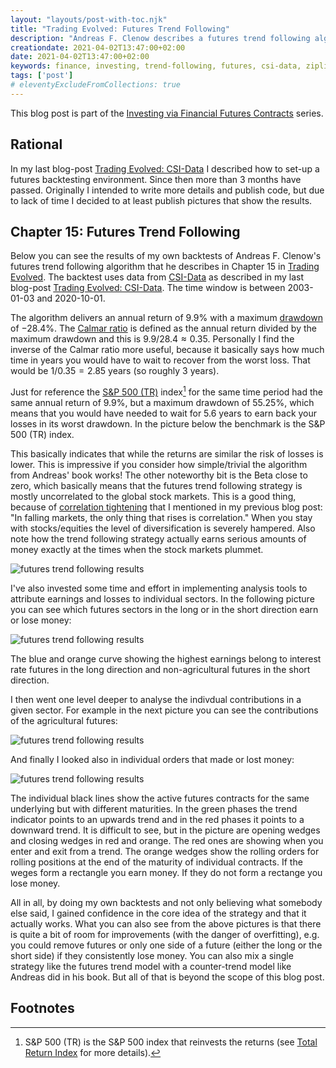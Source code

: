 ```yaml
---
layout: "layouts/post-with-toc.njk"
title: "Trading Evolved: Futures Trend Following"
description: "Andreas F. Clenow describes a futures trend following algorithm. Here I show my corresponding own backtest results."
creationdate: 2021-04-02T13:47:00+02:00
date: 2021-04-02T13:47:00+02:00
keywords: finance, investing, trend-following, futures, csi-data, zipline, ingest, bundle, csi_futures_data
tags: ['post']
# eleventyExcludeFromCollections: true
---
```


This blog post is part of the [Investing via Financial Futures Contracts](../series-futures-investing) series.

## Rational

In my last blog-post [Trading Evolved: CSI-Data](../trading_evolved_1) I described how to set-up a futures backtesting environment. Since then more than 3 months have passed.
Originally I intended to write more details and publish code, but due to lack of time I decided to at least publish pictures that show the results.

## Chapter 15: Futures Trend Following

Below you can see the results of my own backtests of Andreas F. Clenow's futures trend following algorithm that he describes in Chapter 15 in [Trading
Evolved](https://www.amazon.de/-/en/Andreas-F-Clenow/dp/109198378X). The backtest uses data from [CSI-Data](http://www.csidata.com/) as described in
my last blog-post [Trading Evolved: CSI-Data](../trading_evolved_1). The time window is between 2003-01-03 and 2020-10-01.

The algorithm delivers an annual return of $9.9\%$ with a maximum [drawdown](https://www.investopedia.com/terms/d/drawdown.asp) of $-28.4\%$. The
[Calmar ratio](https://www.investopedia.com/terms/c/calmarratio.asp) is defined as the annual return divided by the maximum drawdown and this is
$9.9/28.4\approx 0.35$. Personally I find the inverse of the Calmar ratio more useful, because it basically says how much time in years you would have
to wait to recover from the worst loss. That would be $1/0.35=2.85$ years (so roughly 3 years).

Just for reference the [S&P 500 (TR)](https://finance.yahoo.com/quote/%5ESP500TR) index[^snp500tr] for the same time period had the same annual return
of $9.9\%$, but a maximum drawdown of $55.25\%$, which means that you would have needed to wait for $5.6$ years to earn back your losses in its worst
drawdown. In the picture below the benchmark is the S&P 500 (TR) index.

This basically indicates that while the returns are similar the risk of losses is lower. This is impressive if you consider how simple/trivial the
algorithm from Andreas' book works! The other noteworthy bit is the Beta close to zero, which basically means that the futures trend following
strategy is mostly uncorrelated to the global stock markets. This is a good thing, because of [correlation
tightening](https://www.springerprofessional.de/correlation-tightening/15102122) that I mentioned in my previous blog post: "In falling markets, the
only thing that rises is correlation." When you stay with stocks/equities the level of diversification is severely hampered. Also note how the trend
following strategy actually earns serious amounts of money exactly at the times when the stock markets plummet.

<object data="/img/2020-11-22-trend.png" type="image/png" style="max-width: 100%">
<img src="/img/2020-11-22-trend.png" alt="futures trend following results">
</object>

I've also invested some time and effort in implementing analysis tools to attribute earnings and losses to individual sectors. In the following
picture you can see which futures sectors in the long or in the short direction earn or lose money:

<object data="/img/2020-11-18-trend-sector-attribution.png" type="image/png" style="max-width: 100%">
<img src="/img/2020-11-18-trend-sector-attribution.png" alt="futures trend following results">
</object>

The blue and orange curve showing the highest earnings belong to interest rate futures in the long direction and non-agricultural futures in the short
direction.

I then went one level deeper to analyse the indivdual contributions in a given sector. For example in the next picture you can see the contributions
of the agricultural futures:

<object data="/img/2020-11-18-trend-detail-attribution.png" type="image/png" style="max-width: 100%">
<img src="/img/2020-11-18-trend-detail-attribution.png" alt="futures trend following results">
</object>

And finally I looked also in individual orders that made or lost money:

<object data="/img/2020-11-18-trend-detail-orders.png" type="image/png" style="max-width: 100%">
<img src="/img/2020-11-18-trend-detail-orders.png" alt="futures trend following results">
</object>

The individual black lines show the active futures contracts for the same underlying but with different maturities. In the green phases the trend
indicator points to an upwards trend and in the red phases it points to a downward trend. It is difficult to see, but in the picture are opening
wedges and closing wedges in red and orange. The red ones are showing when you enter and exit from a trend. The orange wedges show the rolling orders
for rolling positions at the end of the maturity of individual contracts. If the weges form a rectangle you earn money. If they do not form a rectange
you lose money.

All in all, by doing my own backtests and not only believing what somebody else said, I gained confidence in the core idea of the strategy and that it
actually works. What you can also see from the above pictures is that there is quite a bit of room for improvements (with the danger of overfitting),
e.g. you could remove futures or only one side of a future (either the long or the short side) if they consistently lose money. You can also mix a
single strategy like the futures trend model with a counter-trend model like Andreas did in his book. But all of that is beyond the scope of this blog post.


## Footnotes

[^snp500tr]: S&P 500 (TR) is the S&P 500 index that reinvests the returns (see [Total Return Index](https://www.investopedia.com/terms/t/total_return_index.asp) for more details).
